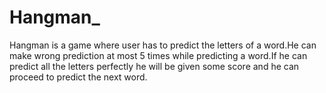 # Hangman_
Hangman is a game where user has to predict the letters of a word.He can make wrong prediction at most 5 times while predicting a word.If he can predict all the letters perfectly he will be given some score and he can proceed to predict the next word. 
